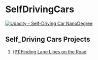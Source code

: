 # SelfDrivingCars

[![Udacity - Self-Driving Car NanoDegree](https://s3.amazonaws.com/udacity-sdc/github/shield-carnd.svg)](http://www.udacity.com/drive)


## Self_Driving Cars Projects
1. [(P1)Finding Lane Lines on the Road](https://github.com/gtesei/SelfDrivingCars/tree/master/P1-CarND-LaneLines)
